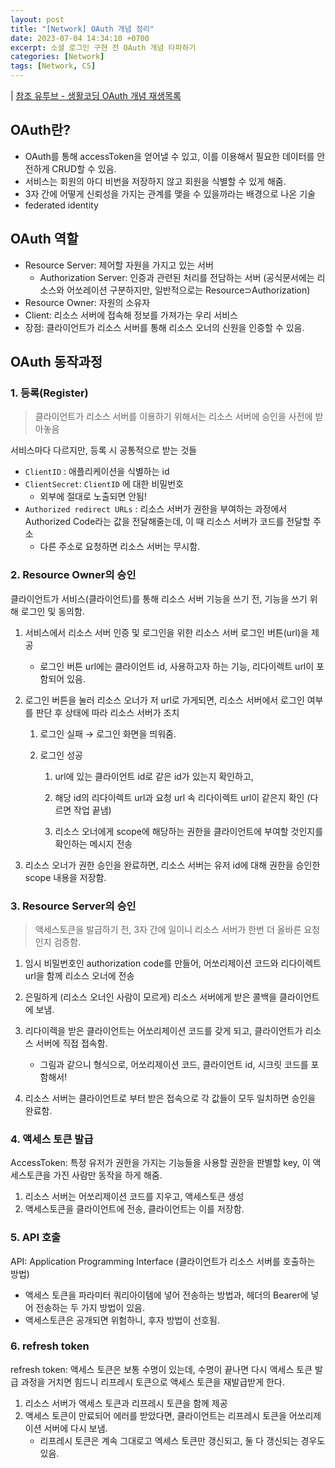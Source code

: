 ```yaml
---
layout: post
title: "[Network] OAuth 개념 정리"
date: 2023-07-04 14:34:10 +0700
excerpt: 소셜 로그인 구현 전 OAuth 개념 타파하기
categories: [Network]
tags: [Network, CS]
---
```


| [참조 유투브 - 생활코딩 OAuth 개념 재생목록](https://opentutorials.org/course/3405)

## OAuth란?

- OAuth를 통해 accessToken을 얻어낼 수 있고, 이를 이용해서 필요한 데이터를 안전하게 CRUD할 수 있음.
- 서비스는 회원의 아디 비번을 저장하지 않고 회원을 식별할 수 있게 해줌.
- 3자 간에 어떻게 신뢰성을 가지는 관계를 맺을 수 있을까라는 배경으로 나온 기술
- federated identity

## OAuth 역할

- Resource Server: 제어할 자원을 가지고 있는 서버
    - Authorization Server: 인증과 관련된 처리를 전담하는 서버
    (공식문서에는 리소스와 어쏘레이션 구분하지만, 일반적으로는 Resource⊃Authorization)
- Resource Owner: 자원의 소유자
- Client: 리소스 서버에 접속해 정보를 가져가는 우리 서비스
- 장점: 클라이언트가 리소스 서버를 통해 리소스 오너의 신원을 인증할 수 있음.

## OAuth 동작과정

### 1. 등록(Register)

> 클라이언트가 리소스 서버를 이용하기 위해서는 리소스 서버에 승인을 사전에 받아놓음

서비스마다 다르지만, 등록 시 공통적으로 받는 것들

- `ClientID` : 애플리케이션을 식별하는  id
- `ClientSecret`: `ClientID` 에 대한 비밀번호
    - 외부에 절대로 노출되면 안됨!
- `Authorized redirect URLs` : 리소스 서버가 권한을 부여하는 과정에서 Authorized Code라는 값을 전달해줄는데, 이 때 리소스 서버가 코드를 전달할 주소
    - 다른 주소로 요청하면 리소스 서버는 무시함.



### 2. Resource Owner의 승인

클라이언트가 서비스(클라이언트)를 통해 리소스 서버 기능을 쓰기 전, 기능을 쓰기 위해 로그인 및 동의함.

1. 서비스에서 리소스 서버 인증 및 로그인을 위한 리소스 서버 로그인 버튼(url)을 제공
    - 로그인 버튼 url에는 클라이언트 id, 사용하고자 하는 기능, 리다이렉트 url이 포함되어 있음.

2. 로그인 버튼을 눌러 리소스 오너가 저 url로 가게되면, 리소스 서버에서 로그인 여부를 판단 후 상태에 따라 리소스 서버가 조치

   1. 로그인 실패 → 로그인 화면을 띄워줌.

   2. 로그인 성공

      1. url에 있는 클라이언트 id로 같은 id가 있는지 확인하고, 

      2. 해당 id의 리다이렉트 url과 요청 url 속 리다이렉트 url이 같은지 확인 (다르면 작업 끝냄)

      3. 리소스 오너에게 scope에 해당하는 권한을 클라이언트에 부여할 것인지를 확인하는 메시지 전송

3. 리소스 오너가 권한 승인을 완료하면, 리소스 서버는 유저 id에 대해 권한을 승인한 scope 내용을 저장함.



### 3. Resource Server의 승인

> 액세스토큰을 발급하기 전, 3자 간에 일이니 리소스 서버가 한번 더 올바른 요청인지 검증함.
>

1. 임시 비밀번호인 authorization code를 만들어, 어쏘리제이션 코드와 리다이렉트 url을 함께 리소스 오너에 전송

2. 은밀하게 (리소스 오너인 사람이 모르게) 리소스 서버에게 받은 콜백을 클라이언트에 보냄.

3. 리다이렉을 받은 클라이언트는 어쏘리제이션 코드를 갖게 되고, 클라이언트가 리소스 서버에 직접 접속함.
   - 그림과 같으니 형식으로, 어쏘리제이션 코드, 클라이언트 id, 시크릿 코드를 포함해서!

4. 리소스 서버는 클라이언트로 부터 받은 접속으로 각 값들이 모두 일치하면 승인을 완료함.



### 4. 액세스 토큰 발급

AccessToken: 특정 유저가 권한을 가지는 기능들을 사용할 권한을 판별할 key, 이 액세스토큰을 가진 사람만 동작을 하게 해줌.

1. 리소스 서버는 어쏘리제이션 코드를 지우고, 액세스토큰 생성
2. 액세스토큰을 클라이언트에 전송, 클라이언트는 이를 저장함.



### 5. API 호출

API: Application Programming Interface (클라이언트가 리소스 서버를 호출하는 방법)

- 액세스 토큰을 파라미터 쿼리아이템에 넣어 전송하는 방법과, 헤더의 Bearer에 넣어 전송하는 두 가지 방법이 있음.
- 액세스토큰은 공개되면 위험하니, 후자 방법이 선호됨.

### 6. refresh token

refresh token: 액세스 토큰은 보통 수명이 있는데, 수명이 끝나면 다시 액세스 토큰 발급 과정을 거치면 힘드니 리프레시 토큰으로 액세스 토큰을 재발급받게 한다.

1. 리소스 서버가 액세스 토큰과 리프레시 토큰을 함께 제공
2. 액세스 토큰이 만료되어 에러를 받았다면, 클라이언트는 리프레시 토큰을 어쏘리제이션 서버에 다시 보냄.
    - 리프레시 토큰은 계속 그대로고 엑세스 토큰만 갱신되고, 둘 다 갱신되는 경우도 있음.
